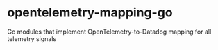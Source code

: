 # opentelemetry-mapping-go
Go modules that implement OpenTelemetry-to-Datadog mapping for all telemetry signals
